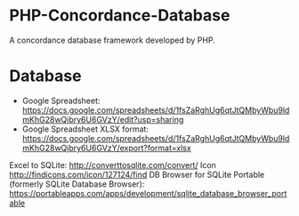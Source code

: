 # PHP-Concordance-Database
A concordance database framework developed by PHP.

# Database
- Google Spreadsheet: https://docs.google.com/spreadsheets/d/1fsZaRghUg6qtJtQMbyWbu9ldmKhG28wQjbry6U6GVzY/edit?usp=sharing
- Google Spreadsheet XLSX format: https://docs.google.com/spreadsheets/d/1fsZaRghUg6qtJtQMbyWbu9ldmKhG28wQjbry6U6GVzY/export?format=xlsx

Excel to SQLite: http://converttosqlite.com/convert/
Icon http://findicons.com/icon/127124/find
DB Browser for SQLite Portable (formerly SQLite Database Browser): https://portableapps.com/apps/development/sqlite_database_browser_portable